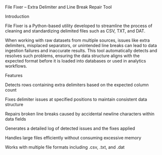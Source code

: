 File Fixer – Extra Delimiter and Line Break Repair Tool


Introduction

File Fixer is a Python-based utility developed to streamline the process of cleaning and standardizing delimited files such as CSV, TXT, and DAT.

When working with raw datasets from multiple sources, issues like extra delimiters, misplaced separators, or unintended line breaks can lead to data ingestion failures and inaccurate results. This tool automatically detects and resolves such problems, ensuring the data structure aligns with the expected format before it is loaded into databases or used in analytics workflows.

Features

Detects rows containing extra delimiters based on the expected column count

Fixes delimiter issues at specified positions to maintain consistent data structure

Repairs broken line breaks caused by accidental newline characters within data fields

Generates a detailed log of detected issues and the fixes applied

Handles large files efficiently without consuming excessive memory

Works with multiple file formats including .csv, .txt, and .dat

